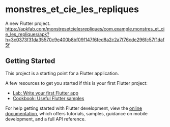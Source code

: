 # monstres_et_cie_les_repliques

A new Flutter project.
https://apkfab.com/monstresetcielesrepliques/com.example.monstres_et_cie_les_repliques/apk?h=3c0373f31da35570c9e400b8bf09f147f6fed8a2c2a7f76cde296fc57f1daf5f

## Getting Started

This project is a starting point for a Flutter application.

A few resources to get you started if this is your first Flutter project:

- [Lab: Write your first Flutter app](https://docs.flutter.dev/get-started/codelab)
- [Cookbook: Useful Flutter samples](https://docs.flutter.dev/cookbook)

For help getting started with Flutter development, view the
[online documentation](https://docs.flutter.dev/), which offers tutorials,
samples, guidance on mobile development, and a full API reference.
